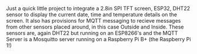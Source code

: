 Just a quick little project to integrate a 2.8in SPI TFT screen, ESP32, DHT22 sensor to display the current date, time and temperature details on the screen.
It also has provisions for MQTT messaging to recieve messages from other sensors placed around, in this case Outside and Inside. These sensors are, again DHT22 but running on an ESP8266's and the MQTT Server is a Mosquitto server running on a Raspberry Pi B+ (the Raspberry Pi 1!)
